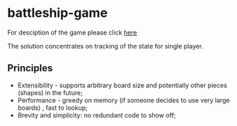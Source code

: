 # battleship-game
For desciption of the game please click [here](https://en.wikipedia.org/wiki/Battleship_(game))

The solution concentrates on tracking of the state for single player.

## Principles
- Extensibility - supports arbitrary board size and potentially other pieces (shapes) in the future;
- Performance - greedy on memory (if someone decides to use very large boards) , fast to lookup;
- Brevity and simplicity: no redundant code to show off;
